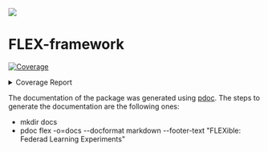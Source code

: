![](https://twemoji.maxcdn.com/v/latest/72x72/1f938.png)

# FLEX-framework

<!-- Pytest Coverage Comment:Begin -->
<a href="https://github.com/FLEXible-FL/FLEX-framework/blob/main/README.md"><img alt="Coverage" src="https://img.shields.io/badge/Coverage-43%25-orange.svg" /></a><details><summary>Coverage Report </summary><table><tr><th>File</th><th>Stmts</th><th>Miss</th><th>Cover</th><th>Missing</th></tr><tbody><tr><td colspan="5"><b>flex/data</b></td></tr><tr><td>&nbsp; &nbsp;<a href="https://github.com/FLEXible-FL/FLEX-framework/blob/main/flex/data/flex_data_distribution.py">flex_data_distribution.py</a></td><td>89</td><td>67</td><td>25%</td><td><a href="https://github.com/FLEXible-FL/FLEX-framework/blob/main/flex/data/flex_data_distribution.py#L16">16</a>, <a href="https://github.com/FLEXible-FL/FLEX-framework/blob/main/flex/data/flex_data_distribution.py#L33-L80">33&ndash;80</a>, <a href="https://github.com/FLEXible-FL/FLEX-framework/blob/main/flex/data/flex_data_distribution.py#L94-L96">94&ndash;96</a>, <a href="https://github.com/FLEXible-FL/FLEX-framework/blob/main/flex/data/flex_data_distribution.py#L122-L142">122&ndash;142</a>, <a href="https://github.com/FLEXible-FL/FLEX-framework/blob/main/flex/data/flex_data_distribution.py#L169-L179">169&ndash;179</a>, <a href="https://github.com/FLEXible-FL/FLEX-framework/blob/main/flex/data/flex_data_distribution.py#L207-L267">207&ndash;267</a>, <a href="https://github.com/FLEXible-FL/FLEX-framework/blob/main/flex/data/flex_data_distribution.py#L294-L319">294&ndash;319</a></td></tr><tr><td>&nbsp; &nbsp;<a href="https://github.com/FLEXible-FL/FLEX-framework/blob/main/flex/data/flex_dataset.py">flex_dataset.py</a></td><td>59</td><td>35</td><td>41%</td><td><a href="https://github.com/FLEXible-FL/FLEX-framework/blob/main/flex/data/flex_dataset.py#L37">37</a>, <a href="https://github.com/FLEXible-FL/FLEX-framework/blob/main/flex/data/flex_dataset.py#L40-L46">40&ndash;46</a>, <a href="https://github.com/FLEXible-FL/FLEX-framework/blob/main/flex/data/flex_dataset.py#L50-L67">50&ndash;67</a>, <a href="https://github.com/FLEXible-FL/FLEX-framework/blob/main/flex/data/flex_dataset.py#L84">84</a>, <a href="https://github.com/FLEXible-FL/FLEX-framework/blob/main/flex/data/flex_dataset.py#L87-L90">87&ndash;90</a>, <a href="https://github.com/FLEXible-FL/FLEX-framework/blob/main/flex/data/flex_dataset.py#L118-L156">118&ndash;156</a>, <a href="https://github.com/FLEXible-FL/FLEX-framework/blob/main/flex/data/flex_dataset.py#L176">176</a>, <a href="https://github.com/FLEXible-FL/FLEX-framework/blob/main/flex/data/flex_dataset.py#L196">196</a></td></tr><tr><td>&nbsp; &nbsp;<a href="https://github.com/FLEXible-FL/FLEX-framework/blob/main/flex/data/flex_dataset_config.py">flex_dataset_config.py</a></td><td>45</td><td>29</td><td>36%</td><td><a href="https://github.com/FLEXible-FL/FLEX-framework/blob/main/flex/data/flex_dataset_config.py#L44-L52">44&ndash;52</a>, <a href="https://github.com/FLEXible-FL/FLEX-framework/blob/main/flex/data/flex_dataset_config.py#L55-L86">55&ndash;86</a>, <a href="https://github.com/FLEXible-FL/FLEX-framework/blob/main/flex/data/flex_dataset_config.py#L91-L114">91&ndash;114</a>, <a href="https://github.com/FLEXible-FL/FLEX-framework/blob/main/flex/data/flex_dataset_config.py#L119-L146">119&ndash;146</a></td></tr><tr><td>&nbsp; &nbsp;<a href="https://github.com/FLEXible-FL/FLEX-framework/blob/main/flex/data/flex_preprocessing_utils.py">flex_preprocessing_utils.py</a></td><td>17</td><td>13</td><td>24%</td><td><a href="https://github.com/FLEXible-FL/FLEX-framework/blob/main/flex/data/flex_preprocessing_utils.py#L15-L19">15&ndash;19</a>, <a href="https://github.com/FLEXible-FL/FLEX-framework/blob/main/flex/data/flex_preprocessing_utils.py#L34-L43">34&ndash;43</a></td></tr><tr><td colspan="5"><b>flex/pool</b></td></tr><tr><td>&nbsp; &nbsp;<a href="https://github.com/FLEXible-FL/FLEX-framework/blob/main/flex/pool/actors.py">actors.py</a></td><td>45</td><td>9</td><td>80%</td><td><a href="https://github.com/FLEXible-FL/FLEX-framework/blob/main/flex/pool/actors.py#L79">79</a>, <a href="https://github.com/FLEXible-FL/FLEX-framework/blob/main/flex/pool/actors.py#L92">92</a>, <a href="https://github.com/FLEXible-FL/FLEX-framework/blob/main/flex/pool/actors.py#L104">104</a>, <a href="https://github.com/FLEXible-FL/FLEX-framework/blob/main/flex/pool/actors.py#L117">117</a>, <a href="https://github.com/FLEXible-FL/FLEX-framework/blob/main/flex/pool/actors.py#L129">129</a>, <a href="https://github.com/FLEXible-FL/FLEX-framework/blob/main/flex/pool/actors.py#L142">142</a>, <a href="https://github.com/FLEXible-FL/FLEX-framework/blob/main/flex/pool/actors.py#L156">156</a>, <a href="https://github.com/FLEXible-FL/FLEX-framework/blob/main/flex/pool/actors.py#L192">192</a>, <a href="https://github.com/FLEXible-FL/FLEX-framework/blob/main/flex/pool/actors.py#L195">195</a></td></tr><tr><td>&nbsp; &nbsp;<a href="https://github.com/FLEXible-FL/FLEX-framework/blob/main/flex/pool/flex_pool.py">flex_pool.py</a></td><td>75</td><td>48</td><td>36%</td><td><a href="https://github.com/FLEXible-FL/FLEX-framework/blob/main/flex/pool/flex_pool.py#L54-L59">54&ndash;59</a>, <a href="https://github.com/FLEXible-FL/FLEX-framework/blob/main/flex/pool/flex_pool.py#L74">74</a>, <a href="https://github.com/FLEXible-FL/FLEX-framework/blob/main/flex/pool/flex_pool.py#L113-L124">113&ndash;124</a>, <a href="https://github.com/FLEXible-FL/FLEX-framework/blob/main/flex/pool/flex_pool.py#L146-L168">146&ndash;168</a>, <a href="https://github.com/FLEXible-FL/FLEX-framework/blob/main/flex/pool/flex_pool.py#L173">173</a>, <a href="https://github.com/FLEXible-FL/FLEX-framework/blob/main/flex/pool/flex_pool.py#L182">182</a>, <a href="https://github.com/FLEXible-FL/FLEX-framework/blob/main/flex/pool/flex_pool.py#L193">193</a>, <a href="https://github.com/FLEXible-FL/FLEX-framework/blob/main/flex/pool/flex_pool.py#L202">202</a>, <a href="https://github.com/FLEXible-FL/FLEX-framework/blob/main/flex/pool/flex_pool.py#L206-L220">206&ndash;220</a>, <a href="https://github.com/FLEXible-FL/FLEX-framework/blob/main/flex/pool/flex_pool.py#L240-L244">240&ndash;244</a>, <a href="https://github.com/FLEXible-FL/FLEX-framework/blob/main/flex/pool/flex_pool.py#L266">266</a>, <a href="https://github.com/FLEXible-FL/FLEX-framework/blob/main/flex/pool/flex_pool.py#L283">283</a></td></tr><tr><td><b>TOTAL</b></td><td><b>351</b></td><td><b>201</b></td><td><b>43%</b></td><td>&nbsp;</td></tr></tbody></table></details>
<!-- Pytest Coverage Comment:End -->


The documentation of the package was generated using [pdoc](https://pdoc3.github.io/pdoc/). The steps to generate the documentation are the following ones:
- mkdir docs
- pdoc flex -o=docs --docformat markdown --footer-text "FLEXible: Federad Learning Experiments"
